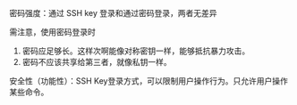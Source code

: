 

密码强度：通过 SSH key 登录和通过密码登录，两者无差异

需注意，使用密码登录时

1. 密码应足够长。这样次啊能像对称密钥一样，能够抵抗暴力攻击。
2. 密码不应该共享给第三者，就像私钥一样。

安全性（功能性）：SSH Key登录方式，可以限制用户操作行为。只允许用户操作某些命令。